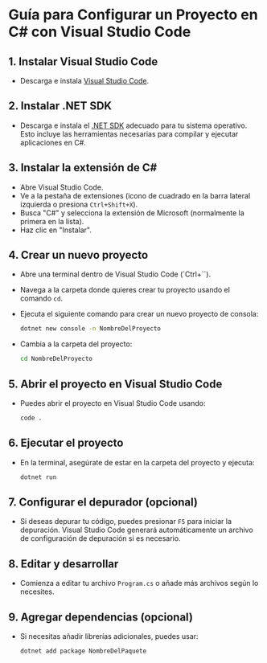 # Guía para Configurar un Proyecto en C# con Visual Studio Code

## 1. Instalar Visual Studio Code
- Descarga e instala [Visual Studio Code](https://code.visualstudio.com/).

## 2. Instalar .NET SDK
- Descarga e instala el [.NET SDK](https://dotnet.microsoft.com/download) adecuado para tu sistema operativo. Esto incluye las herramientas necesarias para compilar y ejecutar aplicaciones en C#.

## 3. Instalar la extensión de C#
- Abre Visual Studio Code.
- Ve a la pestaña de extensiones (icono de cuadrado en la barra lateral izquierda o presiona `Ctrl+Shift+X`).
- Busca "C#" y selecciona la extensión de Microsoft (normalmente la primera en la lista).
- Haz clic en "Instalar".

## 4. Crear un nuevo proyecto
- Abre una terminal dentro de Visual Studio Code (`Ctrl+``).
- Navega a la carpeta donde quieres crear tu proyecto usando el comando `cd`.
- Ejecuta el siguiente comando para crear un nuevo proyecto de consola:

    ```bash
    dotnet new console -n NombreDelProyecto
    ```

- Cambia a la carpeta del proyecto:

    ```bash
    cd NombreDelProyecto
    ```

## 5. Abrir el proyecto en Visual Studio Code
- Puedes abrir el proyecto en Visual Studio Code usando:

    ```bash
    code .
    ```

## 6. Ejecutar el proyecto
- En la terminal, asegúrate de estar en la carpeta del proyecto y ejecuta:

    ```bash
    dotnet run
    ```

## 7. Configurar el depurador (opcional)
- Si deseas depurar tu código, puedes presionar `F5` para iniciar la depuración. Visual Studio Code generará automáticamente un archivo de configuración de depuración si es necesario.

## 8. Editar y desarrollar
- Comienza a editar tu archivo `Program.cs` o añade más archivos según lo necesites.

## 9. Agregar dependencias (opcional)
- Si necesitas añadir librerías adicionales, puedes usar:

    ```bash
    dotnet add package NombreDelPaquete
    ```
